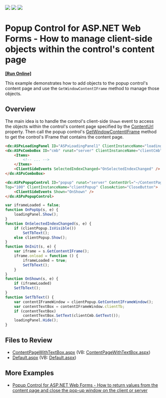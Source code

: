 <!-- default badges list -->
![](https://img.shields.io/endpoint?url=https://codecentral.devexpress.com/api/v1/VersionRange/128564743/15.1.3%2B)
[![](https://img.shields.io/badge/Open_in_DevExpress_Support_Center-FF7200?style=flat-square&logo=DevExpress&logoColor=white)](https://supportcenter.devexpress.com/ticket/details/E3928)
[![](https://img.shields.io/badge/📖_How_to_use_DevExpress_Examples-e9f6fc?style=flat-square)](https://docs.devexpress.com/GeneralInformation/403183)
<!-- default badges end -->
# Popup Control for ASP.NET Web Forms - How to manage client-side objects within the control's content page
<!-- run online -->
**[[Run Online]](https://codecentral.devexpress.com/128564743/)**
<!-- run online end -->

This example demonstrates how to add objects to the popup control's content page and use the `GetWindowContentIFrame` method to manage those objects.

## Overview

The main idea is to handle the control's client-side `Shown` event to access the objects within the control's content page specified by the [ContentUrl](https://docs.devexpress.com/AspNet/DevExpress.Web.PopupWindow.ContentUrl) property. Then call the popup control's [GetWindowContentIFrame](https://docs.devexpress.com/AspNet/js-ASPxClientPopupControl.GetWindowContentIFrame(window)) method to get the control's IFrame that contains the content page.


```aspx
<dx:ASPxLoadingPanel ID="ASPxLoadingPanel1" ClientInstanceName="loadingPanel" Modal="true" runat="server"></dx:ASPxLoadingPanel>
<dx:ASPxComboBox ID="cmb" runat="server" ClientInstanceName="clientCmb">
    <Items>
        <!-- ... -->
    </Items>
    <ClientSideEvents SelectedIndexChanged="OnSelectedIndexChanged" />
</dx:ASPxComboBox>

<dx:ASPxPopupControl ID="popup" runat="server" ContentUrl="~/ContentPageWithTextBox.aspx"
Top="100" ClientInstanceName="clientPopup" CloseAction="CloseButton">
    <ClientSideEvents Shown="OnShown" />
</dx:ASPxPopupControl> 

```

```js
var iframeLoaded = false;
function OnPopUp(s, e) {
	loadingPanel.Show();
}
function OnSelectedIndexChanged(s, e) {
	if (clientPopup.IsVisible())
		SetTbText();
	else clientPopup.Show();
}
function OnInit(s, e) {
	var iframe = s.GetContentIFrame();
	iframe.onload = function () {
		iframeLoaded = true;
		SetTbText();
	}
}
function OnShown(s, e) {
	if (iframeLoaded)
	SetTbText();
}
function SetTbText() {
	var contentIFrameWindow = clientPopup.GetContentIFrameWindow();
	var contentTextBox = contentIFrameWindow.clientTb;
	if (contentTextBox)
		contentTextBox.SetText(clientCmb.GetText());
	loadingPanel.Hide();
}
```

## Files to Review

* [ContentPageWithTextBox.aspx](./CS/ContentPageWithTextBox.aspx) (VB: [ContentPageWithTextBox.aspx](./VB/ContentPageWithTextBox.aspx))
* [Default.aspx](./CS/Default.aspx) (VB: [Default.aspx](./VB/Default.aspx))

## More Examples

* [Popup Control for ASP.NET Web Forms - How to return values from the content page and close the pop-up window on the client or server](https://github.com/DevExpress-Examples/asp-net-web-forms-popup-control-get-value-from-content-page-and-close-popup)
